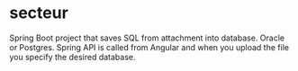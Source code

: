 # secteur
Spring Boot project that saves SQL from attachment into database. Oracle or Postgres. Spring API is called from Angular and when you upload the file you specify the desired database. 
